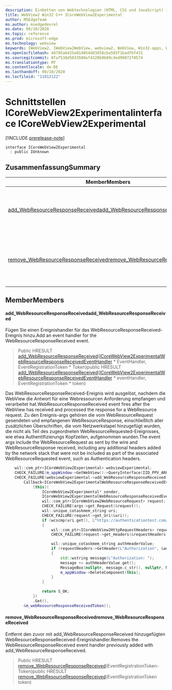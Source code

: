 ```yaml
---
description: Einbetten von Webtechnologien (HTML, CSS und JavaScript) in ihre systemeigenen Anwendungen mit dem Microsoft Edge WebView2-Steuerelement
title: WebView2 Win32 C++ ICoreWebView2Experimental
author: MSEdgeTeam
ms.author: msedgedevrel
ms.date: 09/10/2020
ms.topic: reference
ms.prod: microsoft-edge
ms.technology: webview
keywords: IWebView2, IWebView2WebView, webview2, WebView, Win32-apps, Win32, Edge, ICoreWebView2, ICoreWebView2Controller, Browser-Steuerelement, Edge-HTML, ICoreWebView2Experimental
ms.openlocfilehash: 44795ab425e814054dd3d58cba585f1badfbf431
ms.sourcegitcommit: 0faf538d5033508af4320b9b89c4ed99872f0574
ms.translationtype: MT
ms.contentlocale: de-DE
ms.lasthandoff: 09/10/2020
ms.locfileid: "11012122"
---
```

# <span data-ttu-id="30206-104">Schnittstellen ICoreWebView2Experimental</span><span class="sxs-lookup"><span data-stu-id="30206-104">interface ICoreWebView2Experimental</span></span> 

[!INCLUDE [prerelease-note](../../includes/prerelease-note.md)]

```
interface ICoreWebView2Experimental
  : public IUnknown
```

## <span data-ttu-id="30206-105">Zusammenfassung</span><span class="sxs-lookup"><span data-stu-id="30206-105">Summary</span></span>

 <span data-ttu-id="30206-106">Member</span><span class="sxs-lookup"><span data-stu-id="30206-106">Members</span></span>                        | <span data-ttu-id="30206-107">Beschreibungen</span><span class="sxs-lookup"><span data-stu-id="30206-107">Descriptions</span></span>
--------------------------------|---------------------------------------------
[<span data-ttu-id="30206-108">add_WebResourceResponseReceived</span><span class="sxs-lookup"><span data-stu-id="30206-108">add_WebResourceResponseReceived</span></span>](#add_webresourceresponsereceived) | <span data-ttu-id="30206-109">Fügen Sie einen Ereignishandler für das WebResourceResponseReceived-Ereignis hinzu.</span><span class="sxs-lookup"><span data-stu-id="30206-109">Add an event handler for the WebResourceResponseReceived event.</span></span>
[<span data-ttu-id="30206-110">remove_WebResourceResponseReceived</span><span class="sxs-lookup"><span data-stu-id="30206-110">remove_WebResourceResponseReceived</span></span>](#remove_webresourceresponsereceived) | <span data-ttu-id="30206-111">Entfernt den zuvor mit add_WebResourceResponseReceived hinzugefügten WebResourceResponseReceived-Ereignishandler.</span><span class="sxs-lookup"><span data-stu-id="30206-111">Removes the WebResourceResponseReceived event handler previously added with add_WebResourceResponseReceived.</span></span>

## <span data-ttu-id="30206-112">Member</span><span class="sxs-lookup"><span data-stu-id="30206-112">Members</span></span>

#### <span data-ttu-id="30206-113">add_WebResourceResponseReceived</span><span class="sxs-lookup"><span data-stu-id="30206-113">add_WebResourceResponseReceived</span></span> 

<span data-ttu-id="30206-114">Fügen Sie einen Ereignishandler für das WebResourceResponseReceived-Ereignis hinzu.</span><span class="sxs-lookup"><span data-stu-id="30206-114">Add an event handler for the WebResourceResponseReceived event.</span></span>

> <span data-ttu-id="30206-115">Public HRESULT [add_WebResourceResponseReceived](#add_webresourceresponsereceived)([ICoreWebView2ExperimentalWebResourceResponseReceivedEventHandler](icorewebview2experimentalwebresourceresponsereceivedeventhandler.md) \* EventHandler, EventRegistrationToken \* Token)</span><span class="sxs-lookup"><span data-stu-id="30206-115">public HRESULT [add_WebResourceResponseReceived](#add_webresourceresponsereceived)([ICoreWebView2ExperimentalWebResourceResponseReceivedEventHandler](icorewebview2experimentalwebresourceresponsereceivedeventhandler.md) \* eventHandler, EventRegistrationToken \* token)</span></span>

<span data-ttu-id="30206-116">Das WebResourceResponseReceived-Ereignis wird ausgelöst, nachdem die WebView die Antwort für eine Webressourcen Anforderung empfangen und verarbeitet hat.</span><span class="sxs-lookup"><span data-stu-id="30206-116">WebResourceResponseReceived event fires after the WebView has received and processed the response for a WebResource request.</span></span> <span data-ttu-id="30206-117">Zu den Ereignis-args gehören die vom WebResourceRequest gesendeten und empfangenen WebResourceResponse, einschließlich aller zusätzlichen Überschriften, die vom Netzwerkstapel hinzugefügt wurden, die nicht als Teil des zugeordneten WebResourceRequested-Ereignisses, wie etwa Authentifizierungs Kopfzeilen, aufgenommen wurden.</span><span class="sxs-lookup"><span data-stu-id="30206-117">The event args include the WebResourceRequest as sent by the wire and WebResourceResponse received, including any additional headers added by the network stack that were not be included as part of the associated WebResourceRequested event, such as Authentication headers.</span></span> 
```cpp
    wil::com_ptr<ICoreWebView2Experimental> webviewExperimental;
    CHECK_FAILURE(m_appWindow->GetWebView()->QueryInterface(IID_PPV_ARGS(&webviewExperimental)));
    CHECK_FAILURE(webviewExperimental->add_WebResourceResponseReceived(
        Callback<ICoreWebView2ExperimentalWebResourceResponseReceivedEventHandler>(
            [this](
                ICoreWebView2Experimental* sender,
                ICoreWebView2ExperimentalWebResourceResponseReceivedEventArgs* args) {           
                wil::com_ptr<ICoreWebView2WebResourceRequest> request;
                CHECK_FAILURE(args->get_Request(&request));
                wil::unique_cotaskmem_string uri;
                CHECK_FAILURE(request->get_Uri(&uri));
                if (wcscmp(uri.get(), L"https://authenticationtest.com/HTTPAuth/") == 0)
                {
                    wil::com_ptr<ICoreWebView2HttpRequestHeaders> requestHeaders;
                    CHECK_FAILURE(request->get_Headers(&requestHeaders));

                    wil::unique_cotaskmem_string authHeaderValue;
                    if (requestHeaders->GetHeader(L"Authorization", &authHeaderValue) == S_OK)
                    {
                        std::wstring message(L"Authorization: ");
                        message += authHeaderValue.get();
                        MessageBox(nullptr, message.c_str(), nullptr, MB_OK);
                        m_appWindow->DeleteComponent(this);
                    }
                }
                
                return S_OK;
            })
            .Get(),
        &m_webResourceResponseReceivedToken));
```

#### <span data-ttu-id="30206-118">remove_WebResourceResponseReceived</span><span class="sxs-lookup"><span data-stu-id="30206-118">remove_WebResourceResponseReceived</span></span> 

<span data-ttu-id="30206-119">Entfernt den zuvor mit add_WebResourceResponseReceived hinzugefügten WebResourceResponseReceived-Ereignishandler.</span><span class="sxs-lookup"><span data-stu-id="30206-119">Removes the WebResourceResponseReceived event handler previously added with add_WebResourceResponseReceived.</span></span>

> <span data-ttu-id="30206-120">Public HRESULT [remove_WebResourceResponseReceived](#remove_webresourceresponsereceived)(EventRegistrationToken-Token)</span><span class="sxs-lookup"><span data-stu-id="30206-120">public HRESULT [remove_WebResourceResponseReceived](#remove_webresourceresponsereceived)(EventRegistrationToken token)</span></span>

